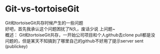# Git-vs-tortoiseGit
<span>
Git和tortoiseGit共存时候产生的一些问题</br>
好吧，首先我承认这个问题困扰了N久，废话少说 上问题~</br>
概述： Git和tortoiseGit共存，一开始公司项目和个人github去clone pull都是没问题的，但是某天不知搞到了哪里自己的github不好用了提示server sent (publickey)
</span>
